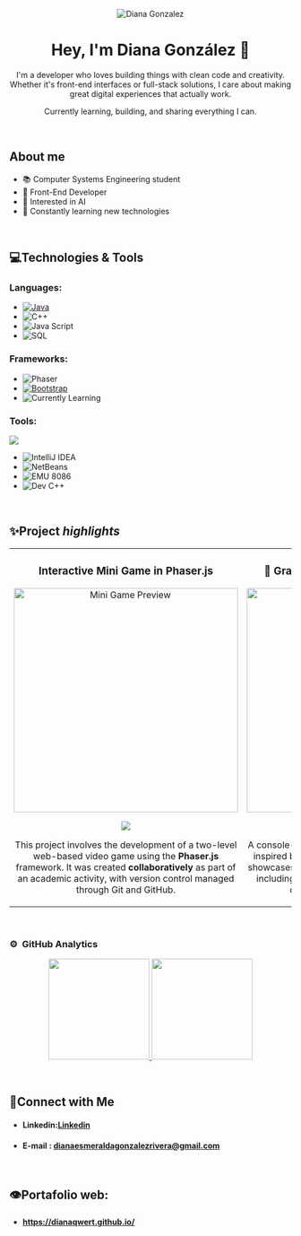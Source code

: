 <div align="center">

![Diana Gonzalez](https://github.com/user-attachments/assets/bddc7577-4c72-42d7-a9ea-d8403d1b2828)
<h1 align="center">Hey, I'm <span>Diana González</span> 👋</h1>

<p align="center">
  I'm a developer who loves building things with clean code and creativity. Whether it's front-end interfaces or full-stack solutions, I care about making great digital experiences that actually work.
</p>
<p align="center">
  Currently learning, building, and sharing everything I can.
</p>
</div>

<br>

## About me
- 📚 Computer Systems Engineering student  
- 📲 Front-End Developer  
- 🤖 Interested in AI  
- 📘 Constantly learning new technologies  
<br>

## 💻Technologies & Tools

### Languages:
- [![Java](https://img.shields.io/badge/-Java-007396?style=flat&logo=java&link=https://github.com/Dianaqwert)](https://github.com/Dianaqwert)
- ![C++](https://img.shields.io/badge/C%2B%2B-00599C?style=flat&logo=c%2B%2B&logoColor=white)
- ![Java Script](https://img.shields.io/badge/Deepening_knowledge-JavaScript-blue?style=flat&logo=javascript)
- ![SQL](https://img.shields.io/badge/-SQL-4479A1?style=flat&logo=postgresql)

### Frameworks:
- ![Phaser](https://img.shields.io/badge/Phaser-ff0000?style=flat&logo=phaser&logoColor=white)
- [![Bootstrap](https://img.shields.io/badge/-Bootstrap-563D7C?style=flat&logo=bootstrap&link=https://github.com/BRdhanani)](https://github.com/BRdhanani)
- ![Currently Learning](https://img.shields.io/badge/Currently_Learning-Angular-DD0031?style=flat&logo=angular)

### Tools:
<p align="left">
  <a href="https://skillicons.dev">
    <img src="https://skillicons.dev/icons?i=git,github,postman,vscode,bash,qt,mysql,neatbeans&perline=12" />
  </a>
</p>

- ![IntelliJ IDEA](https://img.shields.io/badge/-IntelliJ%20IDEA-000000?style=flat&logo=intellijidea)
- ![NetBeans](https://img.shields.io/badge/-NetBeans-000000?style=flat&logo=apache-netbeans)
- ![EMU 8086](https://img.shields.io/badge/-EMU%208086-000000?style=flat&logo=windows)
- ![Dev C++](https://img.shields.io/badge/-Dev%20C++-4EAA25?style=flat&logo=dev-to)

<br>

## ✨Project *highlights*
<table>
  <tr>
    <td width="50%">
      <h3 align="center">Interactive Mini Game in Phaser.js</h3>
      <div align="center">
        <a target="_blank" href="https://github.com/Dianaqwert/miniProyecto_tecWeb">
          <img width="400" src="https://github.com/user-attachments/assets/3cf513ab-9931-4d3d-8571-2da4f4575c03" alt="Mini Game Preview">
        </a>
        <p>
          <a href="https://github.com/Dianaqwert/miniProyecto_tecWeb" target="_blank">
            <img src="https://img.shields.io/badge/C%C3%93DIGO-EBD3F8?style=for-the-badge&logo=github&logoColor=black">
          </a>
        </p>
        <p>
          This project involves the development of a two-level web-based video game using the <strong>Phaser.js</strong> framework. 
          It was created <strong>collaboratively</strong> as part of an academic activity, with version control managed through Git and GitHub.
        </p>
      </div>
    </td>

  <td width="50%">
  <h3 align="center">🧩 Gravity Falls: C++ Adventure Game</h3>
  <div align="center">
    <a href="https://github.com/Dianaqwert/Gravity_Falls" target="_blank">
      <img width="400" src="https://private-user-images.githubusercontent.com/115169222/437116853-168c3a02-6923-4343-b6cb-3cdd84c39ff7.png?jwt=eyJhbGciOiJIUzI1NiIsInR5cCI6IkpXVCJ9.eyJpc3MiOiJnaXRodWIuY29tIiwiYXVkIjoicmF3LmdpdGh1YnVzZXJjb250ZW50LmNvbSIsImtleSI6ImtleTUiLCJleHAiOjE3NDU1MjE5NzMsIm5iZiI6MTc0NTUyMTY3MywicGF0aCI6Ii8xMTUxNjkyMjIvNDM3MTE2ODUzLTE2OGMzYTAyLTY5MjMtNDM0My1iNmNiLTNjZGQ4NGMzOWZmNy5wbmc_WC1BbXotQWxnb3JpdGhtPUFXUzQtSE1BQy1TSEEyNTYmWC1BbXotQ3JlZGVudGlhbD1BS0lBVkNPRFlMU0E1M1BRSzRaQSUyRjIwMjUwNDI0JTJGdXMtZWFzdC0xJTJGczMlMkZhd3M0X3JlcXVlc3QmWC1BbXotRGF0ZT0yMDI1MDQyNFQxOTA3NTNaJlgtQW16LUV4cGlyZXM9MzAwJlgtQW16LVNpZ25hdHVyZT1iY2Y2ZTk1M2YxMzljZDFmY2ZmOTdjNTNhODMyMzE2ZDE4ZDcyYmZlMmUzNzY0N2IwNWQ3YjhlNDc2NGMyYmIyJlgtQW16LVNpZ25lZEhlYWRlcnM9aG9zdCJ9.TuQbNWXK4h-C1sktPx3vet3gF8ChrTHL0l48cwLiVPE" alt="Gravity Falls Game Preview">
    </a>
    <p>
      <a href="https://github.com/Dianaqwert/Gravity_Falls" target="_blank">
        <img src="https://img.shields.io/badge/CÓDIGO-EBD3F8?style=for-the-badge&logo=github&logoColor=black">
      </a>
    </p>
    <p> A console-based adventure game developed in C++ inspired by the *Gravity Falls* series. This project showcases object-oriented programming principles, including class hierarchies and encapsulation, to create an interactive experience.</p>
  </div>
</td>

  </tr>
</table>

<br>

### ⚙️ &nbsp;GitHub Analytics

<p align="center">
<a href="https://github.com/Dianaqwert">
  <img height="180em" src="https://github-readme-stats-eight-theta.vercel.app/api?username=Dianaqwert&show_icons=true&theme=algolia&include_all_commits=true&count_private=true"/>
  <img height="180em" src="https://github-readme-stats-eight-theta.vercel.app/api/top-langs/?username=Dianaqwert&layout=compact&langs_count=8&theme=algolia"/>
</a>
</p>

<br>

## 📠Connect with Me
- #### Linkedin:[Linkedin](https://www.linkedin.com/in/dianaesmeraldagonzalezrivera/)
- #### E-mail : dianaesmeraldagonzalezrivera@gmail.com

<br>

## 👁️Portafolio web:
- #### https://dianaqwert.github.io/
